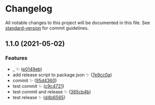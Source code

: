 # Changelog

All notable changes to this project will be documented in this file. See [standard-version](https://github.com/conventional-changelog/standard-version) for commit guidelines.

## 1.1.0 (2021-05-02)

### Features

- \_ :sparkles: ([e0149eb](https://gitlab.com/silentice1534/p-bud/commit/e0149ebe747571156b6490a7e370b4fe5ba21efd))
- add release script to package.json :sparkles: ([7e9cc0a](https://gitlab.com/silentice1534/p-bud/commit/7e9cc0a5f8db19cc24bf29231b423fbd6313eb3e))
- commit :sparkles: ([95d4360](https://gitlab.com/silentice1534/p-bud/commit/95d4360fe31a9d28df80e2fecc1a57b83de26471))
- test commit :sparkles: ([c9c4721](https://gitlab.com/silentice1534/p-bud/commit/c9c47216f34894fb1c957e880ea5f72e5578c5bd))
- test commit and release :sparkles: ([385cb4b](https://gitlab.com/silentice1534/p-bud/commit/385cb4b79f558f2f3834b60c6f77d21e1efc1933))
- test release :sparkles: ([d4b6565](https://gitlab.com/silentice1534/p-bud/commit/d4b6565966d7e200c68ed63a5bd975338ceff4c1))
